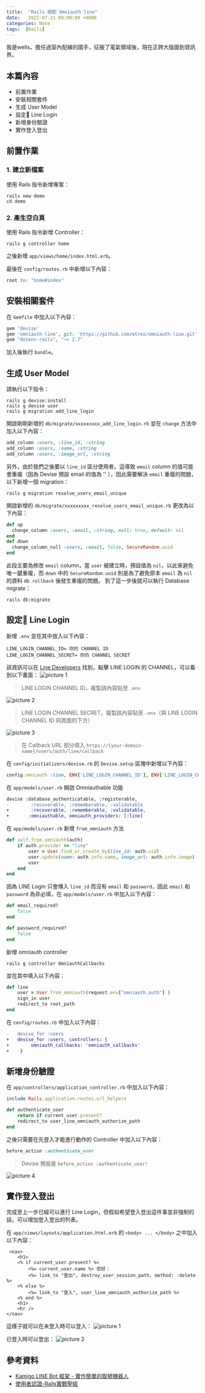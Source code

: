 ```yaml
---
title:  "Rails 搭配 Omniauth line"
date:   2021-07-21 09:00:00 +0800
categories: Note
tags:  [Rails]
--- 
```


我是wells，擔任過室內配線的國手，征服了電氣領域後，現在正跨大版圖到資訊界。

## 本篇內容
- 前置作業
- 安裝相關套件
- 生成 User Model
- 設定 Line Login
- 新增身份驗證
- 實作登入登出

## 前置作業
### 1. 建立新檔案
使用 Rails 指令新增專案：
```shell
rails new demo
cd demo
```
### 2. 產生空白頁
使用 Rails 指令新增 Controller：
```shell
rails g controller home
```
之後新增 `app/views/home/index.html.erb`。

最後在 `config/routes.rb` 中新增以下內容：
```ruby
root to: "home#index"
```
## 安裝相關套件
在 `Gemfile` 中加入以下內容：
```ruby
gem 'devise'
gem 'omniauth-line', git: 'https://github.com/etrex/omniauth-line.git'
gem "dotenv-rails", "~> 2.7"
```
加入後執行 `bundle`。
## 生成 User Model
請執行以下指令：
```shell
rails g devise:install
rails g devise user
rails g migration add_line_login
```
開啟剛剛新增的 `db/migrate/xxxxxxxxx_add_line_login.rb` 並在 `change` 方法中加入以下內容：
```ruby
add_column :users, :line_id, :string
add_column :users, :name, :string
add_column :users, :image_url, :string
```
另外，由於我們之後要以 `line_id` 區分使用者，這導致 `email` column 的值可能會重複（因為 Devise 預設 email 的值為 '' ），因此需要解決 `email` 重複的問題，以下新增一個 migration：
```shell
rails g migration resolve_users_email_unique
```
開啟新增的 `db/migrate/xxxxxxxxx_resolve_users_email_unique.rb` 更改為以下內容：
```ruby
def up
  change_column :users, :email, :string, null: true, default: nil
end
def down
  change_column_null :users, :email, false, SecureRandom.uuid
end
```
此段主要為修改 `email` column，當 `user` 被建立時，預設值為 `nil`，以此來避免唯一鍵重複，而 `down` 中的 `SecureRandom.uuid` 則是為了避免原本 `email` 為 `nil` 的資料 `db rollback` 後發生重複的問題。 
到了這一步後就可以執行 Database migrate：
```shell
rails db:migrate
```

## 設定 Line Login
新增 `.env` 並在其中放入以下內容：
```
LINE_LOGIN_CHANNEL_ID= 你的 CHANNEL ID
LINE_LOGIN_CHANNEL_SECRET= 你的 CHANNEL SECRET
```
該資訊可以在 [Line Developers](https://developers.line.biz/console/) 找到，點擊 LINE LOGIN 的 CHANNEL，可以看到以下畫面：
![picture 1](/assets/images/2021-07-21-rails-搭配-omniauth-line-7e293f196b7688812d36ece3d5ff2b9121aff6c9c21ea54c7cc206fd9d815ef0.png)  
> LINE LOGIN CHANNEL ID，複製該內容貼至 `.env`

![picture 2](/assets/images/2021-07-21-rails-搭配-omniauth-line-c441b37fbbc25874f27e45d85313d080a618e8df09b5e66bf6b0fa9bac47677d.png)  
> LINE LOGIN CHANNEL SECRET，複製該內容貼至 `.env`（與 LINE LOGIN CHANNEL ID 同頁面的下方）

![picture 3](/assets/images/2021-07-21-rails-搭配-omniauth-line-eccc5b73628a8496a05c002ed5fb4bf9a1715bd4ab252aa2d7b1c1a34c27728d.png)  
> 在 Callback URL 部分填入 `https://{your-domain-name}/users/auth/line/callback`

在 `config/initializers/devise.rb` 的 `Devise.setup` 區塊中新增以下內容：
```ruby
config.omniauth :line, ENV['LINE_LOGIN_CHANNEL_ID'], ENV['LINE_LOGIN_CHANNEL_SECRET']
```

在 `app/models/user.rb` 開啟 Omniauthable 功能
```diff
devise :database_authenticatable, :registerable,
-        :recoverable, :rememberable, :validatable
+        :recoverable, :rememberable, :validatable,
+       :omniauthable, omniauth_providers: [:line]
```

在 `app/models/user.rb` 新增 `from_omniauth` 方法
```ruby
def self.from_omniauth(auth)
    if auth.provider == "line"
        user = User.find_or_create_by(line_id: auth.uid)
        user.update(name: auth.info.name, image_url: auth.info.image)
        user
    end
end
```

因為 LINE Login 只會傳入 `line_id` 而沒有 `email` 和 `password`，因此 `email` 和 `password` 為非必填，在 `app/models/user.rb` 中加入以下內容：
```ruby
def email_required?
    false
end

def password_required?
    false
end
```

新增 omniauth controller
```shell
rails g controller OmniauthCallbacks
```
並在其中填入以下內容：
```ruby
def line
    user = User.from_omniauth(request.env["omniauth.auth"] )
    sign_in user
    redirect_to root_path
end
```

在 `config/routes.rb` 中加入以下內容：
```diff
-   devise_for :users
+   devise_for :users, controllers: {
+        omniauth_callbacks: 'omniauth_callbacks'
+    }
```

## 新增身份驗證
在 `app/controllers/application_controller.rb` 中加入以下內容：
```ruby
include Rails.application.routes.url_helpers

def authenticate_user
    return if current_user.present?
    redirect_to user_line_omniauth_authorize_path
end
```
之後只需要在先登入才能進行動作的 Controller 中加入以下內容：
```ruby
before_action :authenticate_user
```
> Devise 預設是 `before_action :authenticate_user!`

![picture 4](/assets/images/2021-07-21-rails-搭配-omniauth-line-cc976c6e4eff721e56be1bdc9bb537b82423b0d3614770c3fe072ab87bd9c4d0.png)  

## 實作登入登出
完成至上一步已經可以進行 Line Login，但假如希望登入登出這件事並非強制的話，可以增加登入登出的列表。

在 `app/views/layouts/application.html.erb` 的 `<body> ... </body>` 之中加入以下內容：
```erb
 <nav>
    <h1>
    <% if current_user.present? %>
        <%= current_user.name %> 您好：
        <%= link_to "登出", destroy_user_session_path, method: :delete  %>
    <% else %>
        <%= link_to "登入", user_line_omniauth_authorize_path %>
    <% end %>
    <h1>
    <hr />
</nav>
```

這樣子就可以在未登入時可以登入：
![picture 1](/assets/images/2021-07-21-rails-搭配-omniauth-line-8cfba153cbcf5556c7ffa33539015bc3f70971642efd211790e2c92f3e736f81.png)  

已登入時可以登出：
![picture 2](/assets/images/2021-07-21-rails-搭配-omniauth-line-2bfab160b2892a66381ee5acb2f13ef92dfeda936e362fd40d9ee4924960a6e6.png)  


## 參考資料
- [Kamigo LINE Bot 框架 - 實作簡單的取號機器人](https://docs.google.com/presentation/d/1WCeoOwDzq-oeBWXeUIYUsfpBbDRSnMhBWMeqYEfQ6jU/edit?fbclid=IwAR1UMGY7GxGLWmwP03a1Uov_fGJ8Z7q_OWxn3iOcI1ZtPf2FHVT7bGY94PQ#slide=id.p)
- [使用者認證-Rails實戰聖經](https://ihower.tw/rails/auth.html)